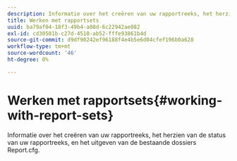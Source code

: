 ```yaml
---
description: Informatie over het creëren van uw rapportreeks, het herzien van de status van uw rapportreeks, en het uitgeven van de bestaande dossiers Report.cfg.
title: Werken met rapportsets
uuid: ba79af04-18f3-49b4-a08d-6c22942ae082
exl-id: cd30501b-c27d-4510-ab52-fffe93861b4d
source-git-commit: d9df90242ef96188f4e4b5e6d04cfef196b0a628
workflow-type: tm+mt
source-wordcount: '46'
ht-degree: 0%

---
```


# Werken met rapportsets{#working-with-report-sets}

Informatie over het creëren van uw rapportreeks, het herzien van de status van uw rapportreeks, en het uitgeven van de bestaande dossiers Report.cfg.
